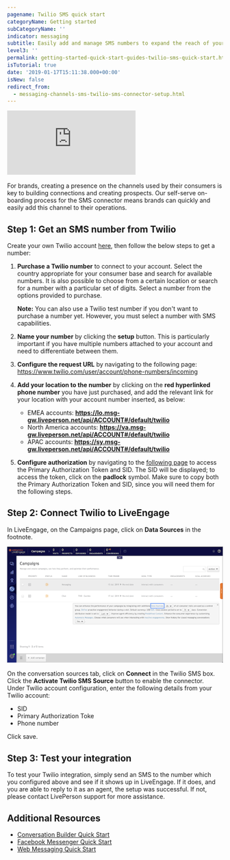 ```yaml
---
pagename: Twilio SMS quick start
categoryName: Getting started
subCategoryName: ''
indicator: messaging
subtitle: Easily add and manage SMS numbers to expand the reach of your brand
level3: ''
permalink: getting-started-quick-start-guides-twilio-sms-quick-start.html
isTutorial: true
date: '2019-01-17T15:11:38.000+00:00'
isNew: false
redirect_from:
  - messaging-channels-sms-twilio-sms-connector-setup.html
---
```

<iframe style="max-width: 750px;" src="https://player.vimeo.com/video/238919599" frameborder="0" webkitallowfullscreen mozallowfullscreen allowfullscreen></iframe>

For brands, creating a presence on the channels used by their consumers is key to building connections and creating prospects. Our self-serve on-boarding process for the SMS connector means brands can quickly and easily add this channel to their operations.

## Step 1: Get an SMS number from Twilio

Create your own Twilio account [here](https://www.twilio.com/try-twilio), then follow the below steps to get a number:

1. **Purchase a Twilio number** to connect to your account. Select the country appropriate for your consumer base and search for available numbers. It is also possible to choose from a certain location or search for a number with a particular set of digits. Select a number from the options provided to purchase.

   **Note:** You can also use a Twilio test number if you don't want to purchase a number yet. However, you must select a number with SMS capabilities.
2. **Name your number** by clicking the **setup** button. This is particularly important if you have multiple numbers attached to your account and need to differentiate between them.
3. **Configure the request URL** by navigating to the following page: https://www.twilio.com/user/account/phone-numbers/incoming
4. **Add your location to the number** by clicking on the **red hyperlinked phone number** you have just purchased, and add the relevant link for your location with your account number inserted, as below:
   * EMEA accounts: **https://lo.msg-gw.liveperson.net/api/ACCOUNT#/default/twilio**
   * North America accounts: **https://va.msg-gw.liveperson.net/api/ACCOUNT#/default/twilio**
   * APAC accounts: **https://sy.msg-gw.liveperson.net/api/ACCOUNT#/default/twilio**
5. **Configure authorization** by navigating to the [following page](https://www.twilio.com/user/account/settings) to access the Primary Authorization Token and SID. The SID will be displayed; to access the token, click on the **padlock** symbol. Make sure to copy both the Primary Authorization Token and SID, since you will need them for the following steps.

## Step 2: Connect Twilio to LiveEngage

In LiveEngage, on the Campaigns page, click on **Data Sources** in the footnote.

![](img/data-sources.png)

On the conversation sources tab, click on **Connect** in the Twilio SMS box. Click the **Activate Twilio SMS Source** button to enable the connector. Under Twilio account configuration, enter the following details from your Twilio account:

* SID
* Primary Authorization Toke
* Phone number

Click save.

## Step 3: Test your integration

To test your Twilio integration, simply send an SMS to the number which you configured above and see if it shows up in LiveEngage. If it does, and you are able to reply to it as an agent, the setup was successful. If not, please contact LivePerson support for more assistance.

## Additional Resources

* [Conversation Builder Quick Start](https://knowledge.liveperson.com/getting-started-quick-start-guides-bots-quick-start.html)
* [Facebook Messenger Quick Start](https://knowledge.liveperson.com/getting-started-quick-start-guides-facebook-messenger-quick-start.html)
* [Web Messaging Quick Start](https://knowledge.liveperson.com/getting-started-quick-start-guides-messaging-quick-start.html)
